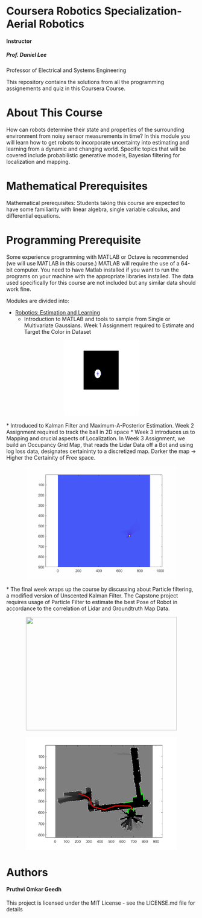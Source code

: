 <h1>Coursera Robotics Specialization- Aerial Robotics</h1>
<h4>Instructor</h4> 
<h5>Prof. Daniel Lee</h5>Professor of Electrical and Systems Engineering

This repository contains the solutions from all the programming assignements and quiz in this Coursera Course.

<h1>About This Course</h1>
How can robots determine their state and properties of the surrounding environment from noisy sensor measurements in time?  In this module you will learn how to get robots to incorporate uncertainty into estimating and learning from a dynamic and changing world. Specific topics that will be covered include probabilistic generative models, Bayesian filtering for localization and mapping.

<h1>Mathematical Prerequisites</h1>
Mathematical prerequisites: Students taking this course are expected to have some familiarity with linear algebra, single variable calculus, and differential equations.

<h1>Programming Prerequisite</h1>
Some experience programming with MATLAB or Octave is recommended (we will use MATLAB in this course.) MATLAB will require the use of a 64-bit computer.
You need to have Matlab installed if you want to run the programs on your machine with the appropriate libraries installed. The data used specifically for this course are not included but any similar data should work fine.

Modules are divided into:

* [Robotics: Estimation and Learning](https://github.com/smit585/Upenn-Robotics/tree/master/Robotics%20and%20Estimation)
    * Introduction to MATLAB and tools to sample from Single or Multivariate Gaussians. Week 1 Assignment required to Estimate and Target the Color in Dataset
<p align="center">
  <img width="200" height="200" src="https://raw.githubusercontent.com/smit585/Upenn-Robotics/master/Robotics%20and%20Estimation/Week%201/DemoImages/DemoGIFWeek1.gif">
</p>
    * Introduced to Kalman Filter and Maximum-A-Posterior Estimation. Week 2 Assignment required to track the ball in 2D space
    *  Week 3 introduces us to Mapping and crucial aspects of Localization. In Week 3 Assignment, we build an Occupancy Grid Map, that reads the Lidar Data off a Bot and using log loss data, designates certaininty to a discretized map. Darker the map -> Higher the Certainity of Free space.
    <p align="center">
  <img width="400" height="300" src="https://raw.githubusercontent.com/smit585/Upenn-Robotics/master/Robotics%20and%20Estimation/Week%203/DemoImages/Week3Demo.gif">
</p>
    * The final week wraps up the course by discussing about Particle filtering, a modified version of Unscented Kalman Filter. The Capstone project requires usage of Particle Filter to estimate the best Pose of Robot in accordance to the correlation of Lidar and Groundtruth Map Data. 
<p align="center">
  <img width="400" height="300" src="https://github.com/smit585/Upenn-Robotics/blob/master/Robotics%20and%20Estimation/Week%204/DemoImages/DemoWeek4.gif?raw=true">
<p align="center">
  <img width="400" height="300" src="https://raw.githubusercontent.com/smit585/Upenn-Robotics/master/Robotics%20and%20Estimation/Week%204/DemoImages/Final%20Image.png">

<h1>Authors</h1>
<h4>Pruthvi Omkar Geedh</h4>
This project is licensed under the MIT License - see the LICENSE.md file for details
